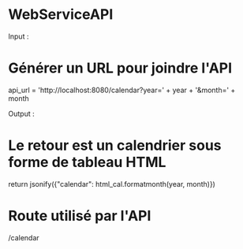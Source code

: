 # WebServiceAPI

Input :
# Générer un URL pour joindre l'API
api_url = 'http://localhost:8080/calendar?year=' + year + '&month=' + month

Output :
# Le retour est un calendrier sous forme de tableau HTML
return jsonify({"calendar": html_cal.formatmonth(year, month)})

# Route utilisé par l'API
/calendar
